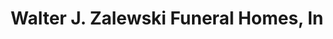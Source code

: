 ---
title: "Walter J. Zalewski Funeral Homes, In"
url: /pittsburgh/walter-j-zalewski-funeral-homes-in/
shop: funeral directors
---